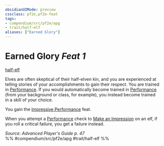 ```yaml
---
obsidianUIMode: preview
cssclass: pf2e,pf2e-feat
tags:
- compendium/src/pf2e/apg
- trait/half-elf
aliases: ["Earned Glory"]
---
```

# Earned Glory  *Feat 1*  
[half-elf](../../Rules/traits/half-elf.md)  


Elves are often skeptical of their half-elven kin, and you are experienced at telling stories of your accomplishments to gain their respect. You are trained in [Performance](../skills.md#Performance). If you would automatically become trained in [Performance](../skills.md#Performance) (from your background or class, for example), you instead become trained in a skill of your choice.

You gain the [Impressive Performance](impressive-performance.md) feat.

When you attempt a [Performance](../skills.md#Performance) check to [Make an Impression](../../Rules/actions/make-an-impression.md) on an elf, if you roll a critical failure, you get a failure instead.

*Source: Advanced Player's Guide p. 47*  
%% #compendium/src/pf2e/apg #trait/half-elf %%